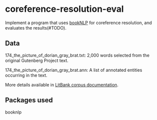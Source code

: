 # coreference-resolution-eval

Implement a program that uses [bookNLP](https://github.com/booknlp/booknlp) for coreference resolution, and evaluates the results(#TODO).

## Data

174_the_picture_of_dorian_gray_brat.txt: 2,000 words selected from the original Gutenberg Project text.

174_the_picture_of_dorian_gray_brat.ann: A list of annotated entities occurring in the text.

More details available in [LitBank corpus documentation](https://github.com/dbamman/litbank).

## Packages used

booknlp